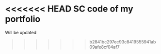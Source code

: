 <<<<<<< HEAD
SC code of my portfolio
=======
Will be updated
>>>>>>> b2841bc297ec93c8419555941ab09afe8cf04af7
